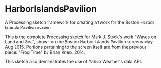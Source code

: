 # HarborIslandsPavilion
A Processing sketch framework for creating artwork for the Boston Harbor Islands Pavilion screen

This is the complete Processing sketch for Mark J. Stock's work "Waves on Land and Sea", shown on the Boston Harbor Islands Pavilion screens May-Aug 2015. Portions pertaining to the screen itself are from the previous piece: "Frog Time" by Brian Knep, 2014.

This sketch also demonstrates the use of Yahoo Weather's data API.
